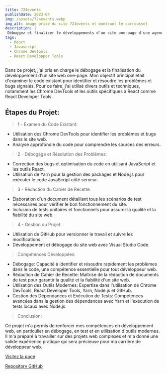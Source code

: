 ```yaml
---
title: 724events
publishDate: 2023-04
img: /assets/724events.webp
img_alt: image prise du site 724events et montrant le carroussel
description: |
 Débuggez et finaliser le développements d'un site one-page d'une agence événementiel.
tags:
  - React
  - Javascript
  - Chrome Devtools
  - React Developper Tools
---
```


Dans ce projet, j'ai pris en charge le débogage et la finalisation du développement d'un site web one-page. Mon objectif principal était d'examiner le code existant pour identifier et résoudre les problèmes et bugs signalés. Pour ce faire, j'ai utilisé divers outils et techniques, notamment les Chrome DevTools et les outils spécifiques à React comme React Developer Tools.

## Étapes du Projet:

> 1 - Examen du Code Existant:

- Utilisation des Chrome DevTools pour identifier les problèmes et bugs dans le site web.
- Analyse approfondie du code pour comprendre les sources des erreurs.

> 2 - Débogage et Résolution des Problèmes:

- Correction des bugs et optimisation du code en utilisant JavaScript et les outils React.
- Utilisation de Yarn pour la gestion des packages et Node.js pour exécuter le code JavaScript côté serveur.

> 3 - Rédaction du Cahier de Recette:

- Élaboration d'un document détaillant tous les scénarios de test nécessaires pour vérifier le bon fonctionnement du site.
- Inclusion de tests unitaires et fonctionnels pour assurer la qualité et la fiabilité du site web.

> 4 - Gestion du Projet:

- Utilisation de GitHub pour versionner le travail et suivre les modifications.
- Développement et débogage du site web avec Visual Studio Code.

> Compétences Développées:

- Débogage: Capacité à identifier et résoudre rapidement les problèmes dans le code, une compétence essentielle pour tout développeur web.
- Rédaction de Cahier de Recette: Maîtrise de la rédaction de documents de test pour garantir la qualité et la fiabilité d'un site web.
- Utilisation des Outils Modernes: Expertise dans l'utilisation de Chrome DevTools, React Developer Tools, Yarn, Node.js et GitHub.
- Gestion des Dépendances et Exécution de Tests: Compétences avancées dans la gestion des dépendances avec Yarn et l'exécution de tests locaux avec Node.js.

> Conclusion:

Ce projet m'a permis de renforcer mes compétences en développement web, en particulier en débogage, en test et en utilisation d'outils modernes. Il m'a préparé à travailler sur des projets web complexes et m'a donné une solide expérience pratique qui sera précieuse pour ma carrière de développeur web.

<a href="https://724eventsp10.netlify.app/" target="_blank">Visitez la page</a>

<a href="https://github.com/Adeline34/724events.p10.git" target="_blank">Repository GitHub</a>
